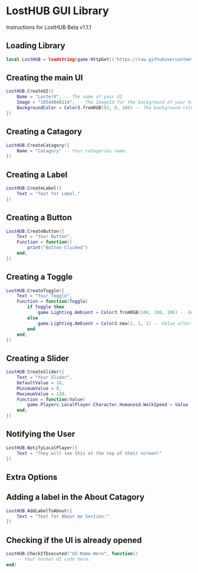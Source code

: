 # LostHUB GUI Library
Instructions for LostHUB Beta v1.1.1

## Loading Library
```lua
local LostHUB = loadstring(game:HttpGet(('https://raw.githubusercontent.com/LosterXProductions/LostHUB-GUI-Library/main/LostHUB%20Source')))()
```
## Creating the main UI
```lua
LostHUB.CreateUI({
	Name = "LosterX", -- The name of your UI
	Image = "18544048114", -- The ImageId for the background of your UI
	BackgroundColor = Color3.fromRGB(93, 0, 186) -- The background color of your UI
})
```
## Creating a Catagory
```lua
LostHUB.CreateCatagory({
	Name = "Catagory" -- Your catagories name.
})
```
## Creating a Label
```lua
LostHUB.CreateLabel({
	Text = "Text for Label."
})
```
## Creating a Button
```lua
LostHUB.CreateButton({
	Text = "Your Button",
	Function = function()
		print("Button Clicked")
	end,
})
```
## Creating a Toggle
```lua
LostHUB.CreateToggle({
	Text = "Your Toggle",
	Function = function(Toggle)
		if Toggle then
			game.Lighting.Ambient = Color3.fromRGB(106, 106, 106) -- Default Value
		else
			game.Lighting.Ambient = Color3.new(1, 1, 1) -- Value after Toggle enabled
		end
	end,
})
```
## Creating a Slider
```lua
LostHUB.CreateSlider({
	Text = "Your Slider",
	DefaultValue = 16,
	MinimumValue = 8,
	MaximumValue = 128,
	Function = function(Value)
		game.Players.LocalPlayer.Character.Humanoid.WalkSpeed = Value
	end,
})
```
## Notifying the User
```lua
LostHUB.NotifyLocalPlayer({
	Text = "They will see this at the top of their screen!"
})
```
## Extra Options

## Adding a label in the About Catagory
```lua
LostHUB.AddLabelToAbout({
	Text = "Text for About me Section."
})
```
## Checking if the UI is already opened
```lua
LostHUB.CheckIfExecuted("UI-Name-Here", function()
	-- Your normal UI code here.
end)
```
